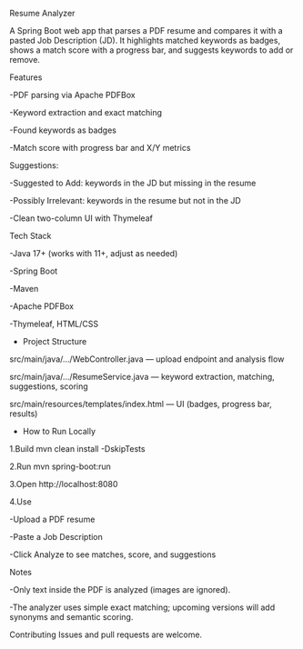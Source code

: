 Resume Analyzer

A Spring Boot web app that parses a PDF resume and compares it with a pasted Job Description (JD). It highlights matched keywords as badges, shows a match score with a progress bar, and suggests keywords to add or remove.

Features

-PDF parsing via Apache PDFBox

-Keyword extraction and exact matching

-Found keywords as badges

-Match score with progress bar and X/Y metrics

Suggestions:

-Suggested to Add: keywords in the JD but missing in the resume

-Possibly Irrelevant: keywords in the resume but not in the JD

-Clean two-column UI with Thymeleaf

Tech Stack

-Java 17+ (works with 11+, adjust as needed)

-Spring Boot

-Maven

-Apache PDFBox

-Thymeleaf, HTML/CSS

* Project Structure

src/main/java/.../WebController.java — upload endpoint and analysis flow

src/main/java/.../ResumeService.java — keyword extraction, matching, suggestions, scoring

src/main/resources/templates/index.html — UI (badges, progress bar, results)

* How to Run Locally

1.Build
mvn clean install -DskipTests

2.Run
mvn spring-boot:run

3.Open
http://localhost:8080

4.Use

-Upload a PDF resume

-Paste a Job Description

-Click Analyze to see matches, score, and suggestions

Notes

-Only text inside the PDF is analyzed (images are ignored).

-The analyzer uses simple exact matching; upcoming versions will add synonyms and semantic scoring.


Contributing
Issues and pull requests are welcome.

